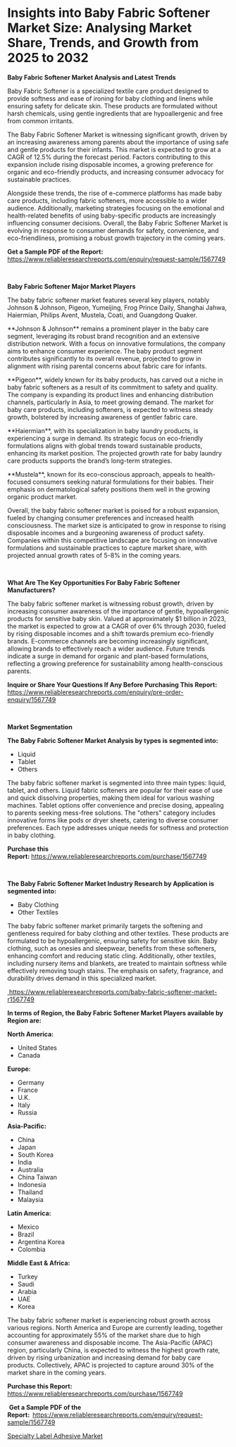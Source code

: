 <p><h1>Insights into Baby Fabric Softener Market Size: Analysing Market Share, Trends, and Growth from 2025 to 2032</h1></p><p><strong>Baby Fabric Softener Market Analysis and Latest Trends</strong></p>
<p><p>Baby Fabric Softener is a specialized textile care product designed to provide softness and ease of ironing for baby clothing and linens while ensuring safety for delicate skin. These products are formulated without harsh chemicals, using gentle ingredients that are hypoallergenic and free from common irritants.</p><p>The Baby Fabric Softener Market is witnessing significant growth, driven by an increasing awareness among parents about the importance of using safe and gentle products for their infants. This market is expected to grow at a CAGR of 12.5% during the forecast period. Factors contributing to this expansion include rising disposable incomes, a growing preference for organic and eco-friendly products, and increasing consumer advocacy for sustainable practices.</p><p>Alongside these trends, the rise of e-commerce platforms has made baby care products, including fabric softeners, more accessible to a wider audience. Additionally, marketing strategies focusing on the emotional and health-related benefits of using baby-specific products are increasingly influencing consumer decisions. Overall, the Baby Fabric Softener Market is evolving in response to consumer demands for safety, convenience, and eco-friendliness, promising a robust growth trajectory in the coming years.</p></p>
<p><strong>Get a Sample PDF of the Report:&nbsp;</strong> <a href="https://www.reliableresearchreports.com/enquiry/request-sample/1567749?utm_campaign=2253&utm_medium=2&utm_source=Github&utm_content=ia&utm_term=23032025&utm_id=baby-fabric-softener">https://www.reliableresearchreports.com/enquiry/request-sample/1567749</a></p>
<p>&nbsp;</p>
<p><strong>Baby Fabric Softener Major Market Players</strong></p>
<p><p>The baby fabric softener market features several key players, notably Johnson & Johnson, Pigeon, Yumeijing, Frog Prince Daily, Shanghai Jahwa, Haiermian, Philips Avent, Mustela, Coati, and Guangdong Quaker.</p><p>**Johnson & Johnson** remains a prominent player in the baby care segment, leveraging its robust brand recognition and an extensive distribution network. With a focus on innovative formulations, the company aims to enhance consumer experience. The baby product segment contributes significantly to its overall revenue, projected to grow in alignment with rising parental concerns about fabric care for infants.</p><p>**Pigeon**, widely known for its baby products, has carved out a niche in baby fabric softeners as a result of its commitment to safety and quality. The company is expanding its product lines and enhancing distribution channels, particularly in Asia, to meet growing demand. The market for baby care products, including softeners, is expected to witness steady growth, bolstered by increasing awareness of gentler fabric care.</p><p>**Haiermian**, with its specialization in baby laundry products, is experiencing a surge in demand. Its strategic focus on eco-friendly formulations aligns with global trends toward sustainable products, enhancing its market position. The projected growth rate for baby laundry care products supports the brand’s long-term strategies.</p><p>**Mustela**, known for its eco-conscious approach, appeals to health-focused consumers seeking natural formulations for their babies. Their emphasis on dermatological safety positions them well in the growing organic product market.</p><p>Overall, the baby fabric softener market is poised for a robust expansion, fueled by changing consumer preferences and increased health consciousness. The market size is anticipated to grow in response to rising disposable incomes and a burgeoning awareness of product safety. Companies within this competitive landscape are focusing on innovative formulations and sustainable practices to capture market share, with projected annual growth rates of 5-8% in the coming years.</p></p>
<p>&nbsp;</p>
<p><strong>What Are The Key Opportunities For Baby Fabric Softener Manufacturers?</strong></p>
<p><p>The baby fabric softener market is witnessing robust growth, driven by increasing consumer awareness of the importance of gentle, hypoallergenic products for sensitive baby skin. Valued at approximately $1 billion in 2023, the market is expected to grow at a CAGR of over 6% through 2030, fueled by rising disposable incomes and a shift towards premium eco-friendly brands. E-commerce channels are becoming increasingly significant, allowing brands to effectively reach a wider audience. Future trends indicate a surge in demand for organic and plant-based formulations, reflecting a growing preference for sustainability among health-conscious parents.</p></p>
<p><strong>Inquire or Share Your Questions If Any Before Purchasing This Report:</strong> <a href="https://www.reliableresearchreports.com/enquiry/pre-order-enquiry/1567749?utm_campaign=2253&utm_medium=2&utm_source=Github&utm_content=ia&utm_term=23032025&utm_id=baby-fabric-softener">https://www.reliableresearchreports.com/enquiry/pre-order-enquiry/1567749</a></p>
<p>&nbsp;</p>
<p><strong>Market Segmentation</strong></p>
<p><strong>The Baby Fabric Softener Market Analysis by types is segmented into:</strong></p>
<p><ul><li>Liquid</li><li>Tablet</li><li>Others</li></ul></p>
<p><p>The baby fabric softener market is segmented into three main types: liquid, tablet, and others. Liquid fabric softeners are popular for their ease of use and quick dissolving properties, making them ideal for various washing machines. Tablet options offer convenience and precise dosing, appealing to parents seeking mess-free solutions. The "others" category includes innovative forms like pods or dryer sheets, catering to diverse consumer preferences. Each type addresses unique needs for softness and protection in baby clothing.</p></p>
<p><strong>Purchase this Report:&nbsp;</strong><a href="https://www.reliableresearchreports.com/purchase/1567749?utm_campaign=2253&utm_medium=2&utm_source=Github&utm_content=ia&utm_term=23032025&utm_id=baby-fabric-softener">https://www.reliableresearchreports.com/purchase/1567749</a></p>
<p>&nbsp;</p>
<p><strong>The Baby Fabric Softener Market Industry Research by Application is segmented into:</strong></p>
<p><ul><li>Baby Clothing</li><li>Other Textiles</li></ul></p>
<p><p>The baby fabric softener market primarily targets the softening and gentleness required for baby clothing and other textiles. These products are formulated to be hypoallergenic, ensuring safety for sensitive skin. Baby clothing, such as onesies and sleepwear, benefits from these softeners, enhancing comfort and reducing static cling. Additionally, other textiles, including nursery items and blankets, are treated to maintain softness while effectively removing tough stains. The emphasis on safety, fragrance, and durability drives demand in this specialized market.</p></p>
<p><a href="https://www.reliableresearchreports.com/baby-fabric-softener-market-r1567749?utm_campaign=2253&utm_medium=2&utm_source=Github&utm_content=ia&utm_term=23032025&utm_id=baby-fabric-softener">&nbsp;https://www.reliableresearchreports.com/baby-fabric-softener-market-r1567749</a></p>
<p><strong>In terms of Region, the Baby Fabric Softener Market Players available by Region are:</strong></p>
<p>
    <p> <strong> North America: </strong>
        <ul>
            <li>United States</li>
            <li>Canada</li>
        </ul>
        </p> 
    <p> <strong> Europe: </strong>
        <ul>
            <li>Germany</li>
            <li>France</li>
            <li>U.K.</li>
            <li>Italy</li>
            <li>Russia</li>
        </ul>
        </p> 
    <p> <strong> Asia-Pacific: </strong>
        <ul>
            <li>China</li>
            <li>Japan</li>
            <li>South Korea</li>
            <li>India</li>
            <li>Australia</li>
            <li>China Taiwan</li>
            <li>Indonesia</li>
            <li>Thailand</li>
            <li>Malaysia</li>
        </ul>
        </p> 
    <p> <strong> Latin America: </strong>
        <ul>
            <li>Mexico</li>
            <li>Brazil</li>
            <li>Argentina Korea</li>
            <li>Colombia</li>
        </ul>
        </p> 
    <p> <strong> Middle East & Africa: </strong>
        <ul>
            <li>Turkey</li>
            <li>Saudi</li>
            <li>Arabia</li>
            <li>UAE</li>
            <li>Korea</li>
        </ul>
    </p>
    </p>
<p><p>The baby fabric softener market is experiencing robust growth across various regions. North America and Europe are currently leading, together accounting for approximately 55% of the market share due to high consumer awareness and disposable income. The Asia-Pacific (APAC) region, particularly China, is expected to witness the highest growth rate, driven by rising urbanization and increasing demand for baby care products. Collectively, APAC is projected to capture around 30% of the market share in the coming years.</p></p>
<p><strong>Purchase this Report: </strong><a href="https://www.reliableresearchreports.com/purchase/1567749?utm_campaign=2253&utm_medium=2&utm_source=Github&utm_content=ia&utm_term=23032025&utm_id=baby-fabric-softener">https://www.reliableresearchreports.com/purchase/1567749</a></p>
<p>&nbsp;<strong>Get a Sample PDF of the Report:&nbsp;&nbsp;</strong><a href="https://www.reliableresearchreports.com/enquiry/request-sample/1567749?utm_campaign=2253&utm_medium=2&utm_source=Github&utm_content=ia&utm_term=23032025&utm_id=baby-fabric-softener">https://www.reliableresearchreports.com/enquiry/request-sample/1567749</a></p>
<p><strong></strong></p>
<p><p><a href="https://github.com/dmitriyvo6rog/Market-Research-Report-List-1/blob/main/specialty-label-adhesive-market.md?utm_campaign=2253&utm_medium=2&utm_source=Github&utm_content=ia&utm_term=23032025&utm_id=baby-fabric-softener">Specialty Label Adhesive Market</a></p></p>